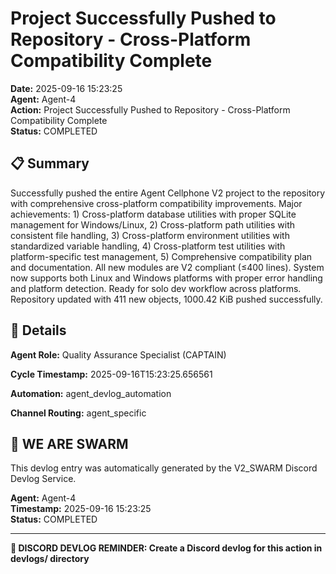 # Project Successfully Pushed to Repository - Cross-Platform Compatibility Complete

**Date:** 2025-09-16 15:23:25  
**Agent:** Agent-4  
**Action:** Project Successfully Pushed to Repository - Cross-Platform Compatibility Complete  
**Status:** COMPLETED

## 📋 Summary

Successfully pushed the entire Agent Cellphone V2 project to the repository with comprehensive cross-platform compatibility improvements. Major achievements: 1) Cross-platform database utilities with proper SQLite management for Windows/Linux, 2) Cross-platform path utilities with consistent file handling, 3) Cross-platform environment utilities with standardized variable handling, 4) Cross-platform test utilities with platform-specific test management, 5) Comprehensive compatibility plan and documentation. All new modules are V2 compliant (≤400 lines). System now supports both Linux and Windows platforms with proper error handling and platform detection. Ready for solo dev workflow across platforms. Repository updated with 411 new objects, 1000.42 KiB pushed successfully.

## 🎯 Details

**Agent Role:** Quality Assurance Specialist (CAPTAIN)

**Cycle Timestamp:** 2025-09-16T15:23:25.656561

**Automation:** agent_devlog_automation

**Channel Routing:** agent_specific

## 🐝 WE ARE SWARM

This devlog entry was automatically generated by the V2_SWARM Discord Devlog Service.

**Agent:** Agent-4  
**Timestamp:** 2025-09-16 15:23:25  
**Status:** COMPLETED

---

**📝 DISCORD DEVLOG REMINDER: Create a Discord devlog for this action in devlogs/ directory**
